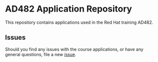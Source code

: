 # AD482 Application Repository

This repository contains applications used in the Red Hat training AD482.

## Issues

Should you find any issues with the course applications, or have any general
questions, file a new [issue](issues/new).
